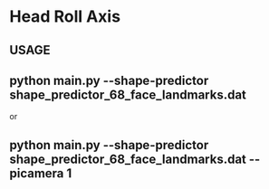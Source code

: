 # Head Roll Axis
## USAGE
## python main.py --shape-predictor shape_predictor_68_face_landmarks.dat
or
## python main.py --shape-predictor shape_predictor_68_face_landmarks.dat --picamera 1

